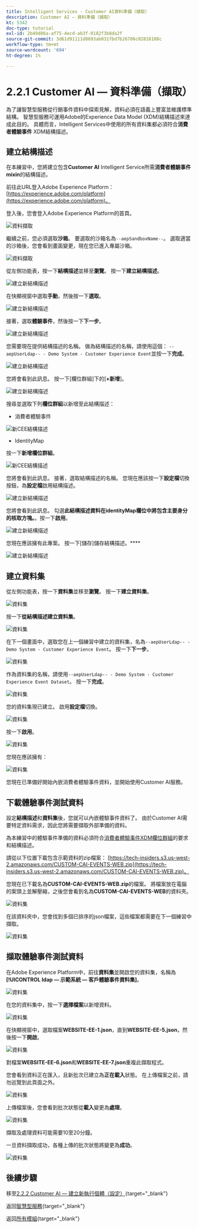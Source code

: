 ```yaml
---
title: Intelligent Services - Customer AI資料準備（擷取）
description: Customer AI — 資料準備（擷取）
kt: 5342
doc-type: tutorial
exl-id: 2b49d86a-af75-4ecd-ab3f-0182f3b8da2f
source-git-commit: 3d61d91111d8693ab031fbd7b26706c02818108c
workflow-type: tm+mt
source-wordcount: '694'
ht-degree: 1%

---
```


# 2.2.1 Customer AI — 資料準備（擷取）

為了讓智慧型服務從行銷事件資料中探索見解，資料必須在語義上豐富並維護標準結構。 智慧型服務可運用Adobe的Experience Data Model (XDM)結構描述來達成此目的。
具體而言，Intelligent Services中使用的所有資料集都必須符合**消費者體驗事件** XDM結構描述。

## 建立結構描述

在本練習中，您將建立包含&#x200B;**Customer AI** Intelligent Service所需&#x200B;**消費者體驗事件mixin**&#x200B;的結構描述。

前往此URL登入Adobe Experience Platform： [https://experience.adobe.com/platform](https://experience.adobe.com/platform)。

登入後，您會登入Adobe Experience Platform的首頁。

![資料擷取](../../datacollection/dc1.2/images/home.png)

繼續之前，您必須選取&#x200B;**沙箱**。 要選取的沙箱名為``--aepSandboxName--``。 選取適當的沙箱後，您會看到畫面變更，現在您已進入專屬沙箱。

![資料擷取](../../datacollection/dc1.2/images/sb1.png)

從左側功能表，按一下&#x200B;**結構描述**&#x200B;並移至&#x200B;**瀏覽**。 按一下&#x200B;**建立結構描述**。

![建立新結構描述](./images/createschemabutton.png)

在快顯視窗中選取&#x200B;**手動**，然後按一下&#x200B;**選取**。

![建立新結構描述](./images/schmanual.png)

接著，選取&#x200B;**體驗事件**，然後按一下&#x200B;**下一步**。

![建立新結構描述](./images/xdmee.png)

您需要現在提供結構描述的名稱。 做為結構描述的名稱，請使用這個： `--aepUserLdap-- - Demo System - Customer Experience Event`並按一下&#x200B;**完成**。

![建立新結構描述](./images/schname.png)

您將會看到此訊息。 按一下[欄位群組]下的[**+新增**]。

![建立新結構描述](./images/xdmee1.png)

搜尋並選取下列&#x200B;**欄位群組**&#x200B;以新增至此結構描述：

- 消費者體驗事件

![新CEE結構描述](./images/cee1.png)

- IdentityMap

按一下&#x200B;**新增欄位群組**。

![新CEE結構描述](./images/cee2.png)

您將會看到此訊息。 接著，選取結構描述的名稱。 您現在應該按一下&#x200B;**設定檔**&#x200B;切換按鈕，為&#x200B;**設定檔**&#x200B;啟用結構描述。

![建立新結構描述](./images/xdmee3.png)

您將會看到此訊息。 勾選&#x200B;**此結構描述資料在identityMap欄位中將包含主要身分的核取方塊。**。按一下&#x200B;**啟用**。

![建立新結構描述](./images/xdmee4.png)

您現在應該擁有此專案。 按一下[儲存]儲存結構描述。****

![建立新結構描述](./images/xdmee5.png)

## 建立資料集

從左側功能表，按一下&#x200B;**資料集**&#x200B;並移至&#x200B;**瀏覽**。 按一下&#x200B;**建立資料集**。

![資料集](./images/createds.png)

按一下&#x200B;**從結構描述建立資料集**。

![資料集](./images/createdatasetfromschema.png)

在下一個畫面中，選取您在上一個練習中建立的資料集，名為`--aepUserLdap-- - Demo System - Customer Experience Event`。 按一下&#x200B;**下一步**。

![資料集](./images/createds1.png)

作為資料集的名稱，請使用`--aepUserLdap-- - Demo System - Customer Experience Event Dataset`。 按一下&#x200B;**完成**。

![資料集](./images/createds2.png)

您的資料集現已建立。 啟用&#x200B;**設定檔**&#x200B;切換。

![資料集](./images/createds3.png)

按一下&#x200B;**啟用**。

![資料集](./images/createds4.png)

您現在應該擁有：

![資料集](./images/createds5.png)

您現在已準備好開始內嵌消費者體驗事件資料，並開始使用Customer AI服務。

## 下載體驗事件測試資料

設定&#x200B;**結構描述**&#x200B;和&#x200B;**資料集**&#x200B;後，您就可以內嵌體驗事件資料了。 由於Customer AI需要特定資料需求，因此您將需要擷取外部準備的資料。

為本練習中的體驗事件準備的資料必須符合[消費者體驗事件XDM欄位群組](https://github.com/adobe/xdm/blob/797cf4930d5a80799a095256302675b1362c9a15/docs/reference/context/experienceevent-consumer.schema.md)的要求和結構描述。

請從以下位置下載包含示範資料的zip檔案： [https://tech-insiders.s3.us-west-2.amazonaws.com/CUSTOM-CAI-EVENTS-WEB.zip](https://tech-insiders.s3.us-west-2.amazonaws.com/CUSTOM-CAI-EVENTS-WEB.zip)。

您現在已下載名為&#x200B;**CUSTOM-CAI-EVENTS-WEB.zip**&#x200B;的檔案。 將檔案放在電腦的案頭上並解壓縮，之後您會看到名為&#x200B;**CUSTOM-CAI-EVENTS-WEB**&#x200B;的資料夾。

![資料集](./images/ingest.png)

在該資料夾中，您會找到多個已排序的json檔案，這些檔案都需要在下一個練習中擷取。

![資料集](./images/ingest1a.png)

## 擷取體驗事件測試資料

在Adobe Experience Platform中，前往&#x200B;**資料集**&#x200B;並開啟您的資料集，名稱為&#x200B;**[!UICONTROL ldap — 示範系統 — 客戶體驗事件資料集]**。

![資料集](./images/ingest1.png)

在您的資料集中，按一下&#x200B;**選擇檔案**&#x200B;以新增資料。

![資料集](./images/ingest2.png)

在快顯視窗中，選取檔案&#x200B;**WEBSITE-EE-1.json**，直到&#x200B;**WEBSITE-EE-5.json**，然後按一下&#x200B;**開啟**。

![資料集](./images/ingest3.png)

對檔案&#x200B;**WEBSITE-EE-6.json**&#x200B;和&#x200B;**WEBSITE-EE-7.json**&#x200B;重複此擷取程式。

您會看到資料正在匯入，且新批次已建立為&#x200B;**正在載入**&#x200B;狀態。 在上傳檔案之前，請勿巡覽到此頁面之外。

![資料集](./images/ingest4.png)

上傳檔案後，您會看到批次狀態從&#x200B;**載入**&#x200B;變更為&#x200B;**處理**。

![資料集](./images/ingest5.png)

擷取及處理資料可能需要10至20分鐘。

一旦資料擷取成功，各種上傳的批次狀態將變更為&#x200B;**成功**。

![資料集](./images/ingest7.png)

## 後續步驟

移至[2.2.2 Customer AI — 建立新執行個體（設定）](./ex2.md){target="_blank"}

返回[智慧型服務](./intelligent-services.md){target="_blank"}

返回[所有模組](./../../../../overview.md){target="_blank"}

